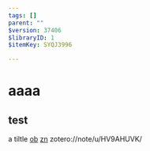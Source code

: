 ```yaml
---
tags: []
parent: ""
$version: 37406
$libraryID: 1
$itemKey: SYQJ3996

---
```

# aaaa

## test

a tiltle [ob](/wiki/zotero/A-a-tiltle-HV9AHUVK) <a href="./A-a-tiltle-HV9AHUVK.md" rel="noopener noreferrer nofollow" zhref="zotero://note/u/HV9AHUVK/" ztype="znotelink" class="internal-link">zn</a> zotero://note/u/HV9AHUVK/

